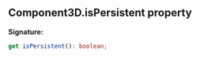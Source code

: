 
## Component3D.isPersistent property

**Signature:**

```typescript
get isPersistent(): boolean;
```
